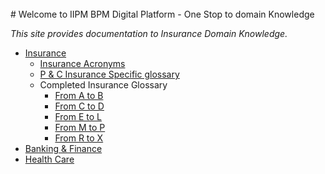 <br>
# Welcome to IIPM BPM Digital Platform - One Stop to domain Knowledge

*This site provides documentation to Insurance Domain Knowledge.* 



* [Insurance](./insurance/Insurance.md)
    * [Insurance Acronyms](./insurance/acronyms.md)
    * [P & C Insurance Specific glossary](./insurance/glossary_Insurance.md)
    * Completed Insurance Glossary
        * [From A to B](./insurance/insurance_A_B.md)
        * [From C to D](./insurance/insurance_C_D.md)
        * [From E to L](./insurance/insurance_E_L.md)
        * [From M to P](./insurance/insurance_M_P.md)
        * [From R to X](./insurance/insurance_R_X.md)
* [Banking & Finance](./financial/banking.md)
* [Health Care](./healthcare/healthcare.md)